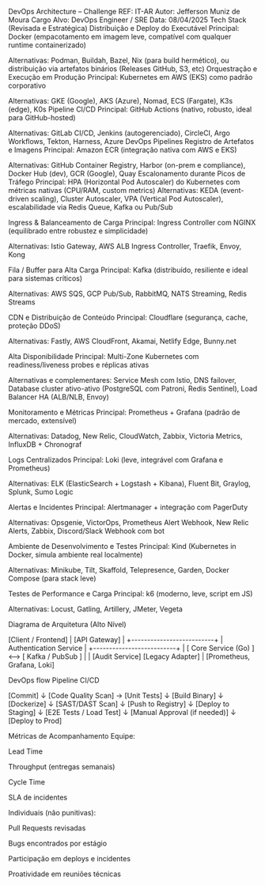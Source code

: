 DevOps Architecture – Challenge REF: IT-AR
Autor: Jefferson Muniz de Moura
Cargo Alvo: DevOps Engineer / SRE
Data: 08/04/2025
Tech Stack (Revisada e Estratégica)
Distribuição e Deploy do Executável
Principal: Docker (empacotamento em imagem leve, compatível com qualquer runtime containerizado)


Alternativas: Podman, Buildah, Bazel, Nix (para build hermético), ou distribuição via artefatos binários (Releases GitHub, S3, etc)
Orquestração e Execução em Produção
Principal: Kubernetes em AWS (EKS) como padrão corporativo


Alternativas: GKE (Google), AKS (Azure), Nomad, ECS (Fargate), K3s (edge), K0s
Pipeline CI/CD
Principal: GitHub Actions (nativo, robusto, ideal para GitHub-hosted)


Alternativas: GitLab CI/CD, Jenkins (autogerenciado), CircleCI, Argo Workflows, Tekton, Harness, Azure DevOps Pipelines
Registro de Artefatos e Imagens
Principal: Amazon ECR (integração nativa com AWS e EKS)


Alternativas: GitHub Container Registry, Harbor (on-prem e compliance), Docker Hub (dev), GCR (Google), Quay
Escalonamento durante Picos de Tráfego
Principal: HPA (Horizontal Pod Autoscaler) do Kubernetes com métricas nativas (CPU/RAM, custom metrics)
Alternativas: KEDA (event-driven scaling), Cluster Autoscaler, VPA (Vertical Pod Autoscaler), escalabilidade via Redis Queue, Kafka ou Pub/Sub


Ingress & Balanceamento de Carga
Principal: Ingress Controller com NGINX (equilibrado entre robustez e simplicidade)


Alternativas: Istio Gateway, AWS ALB Ingress Controller, Traefik, Envoy, Kong


Fila / Buffer para Alta Carga
Principal: Kafka (distribuído, resiliente e ideal para sistemas críticos)


Alternativas: AWS SQS, GCP Pub/Sub, RabbitMQ, NATS Streaming, Redis Streams


CDN e Distribuição de Conteúdo
Principal: Cloudflare (segurança, cache, proteção DDoS)


Alternativas: Fastly, AWS CloudFront, Akamai, Netlify Edge, Bunny.net


Alta Disponibilidade
Principal: Multi-Zone Kubernetes com readiness/liveness probes e réplicas ativas


Alternativas e complementares: Service Mesh com Istio, DNS failover, Database cluster ativo-ativo (PostgreSQL com Patroni, Redis Sentinel), Load Balancer HA (ALB/NLB, Envoy)


Monitoramento e Métricas
Principal: Prometheus + Grafana (padrão de mercado, extensível)


Alternativas: Datadog, New Relic, CloudWatch, Zabbix, Victoria Metrics, InfluxDB + Chronograf


Logs Centralizados
Principal: Loki (leve, integrável com Grafana e Prometheus)


Alternativas: ELK (ElasticSearch + Logstash + Kibana), Fluent Bit, Graylog, Splunk, Sumo Logic


Alertas e Incidentes
Principal: Alertmanager + integração com PagerDuty


Alternativas: Opsgenie, VictorOps, Prometheus Alert Webhook, New Relic Alerts, Zabbix, Discord/Slack Webhook com bot


Ambiente de Desenvolvimento e Testes
Principal: Kind (Kubernetes in Docker, simula ambiente real localmente)


Alternativas: Minikube, Tilt, Skaffold, Telepresence, Garden, Docker Compose (para stack leve)


Testes de Performance e Carga
Principal: k6 (moderno, leve, script em JS)


Alternativas: Locust, Gatling, Artillery, JMeter, Vegeta



Diagrama de Arquitetura (Alto Nível)

[Client / Frontend]
        |
    [API Gateway]
        |
+--------------------------+
| Authentication Service  |
+--------------------------+
        |
    [ Core Service (Go) ] <--> [ Kafka / PubSub ]
        |            |
 [Audit Service]   [Legacy Adapter]
        |
    [Prometheus, Grafana, Loki]

DevOps flow
Pipeline CI/CD

[Commit] 
   ↓
[Code Quality Scan] → [Unit Tests] 
   ↓
[Build Binary] 
   ↓
[Dockerize] 
   ↓
[SAST/DAST Scan] 
   ↓
[Push to Registry] 
   ↓
[Deploy to Staging] 
   ↓
[E2E Tests / Load Test] 
   ↓
[Manual Approval (if needed)] 
   ↓
[Deploy to Prod]


Métricas de Acompanhamento
Equipe:


Lead Time


Throughput (entregas semanais)


Cycle Time


SLA de incidentes


Individuais (não punitivas):


Pull Requests revisadas


Bugs encontrados por estágio


Participação em deploys e incidentes


Proatividade em reuniões técnicas
